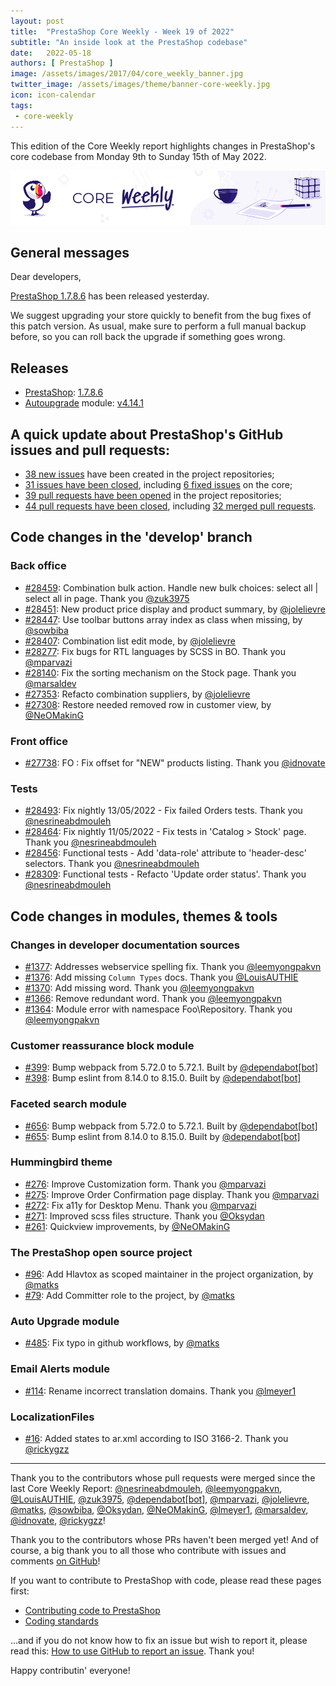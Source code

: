 ```yaml
---
layout: post
title:  "PrestaShop Core Weekly - Week 19 of 2022"
subtitle: "An inside look at the PrestaShop codebase"
date:   2022-05-18
authors: [ PrestaShop ]
image: /assets/images/2017/04/core_weekly_banner.jpg
twitter_image: /assets/images/theme/banner-core-weekly.jpg
icon: icon-calendar
tags:
 - core-weekly
---
```


This edition of the Core Weekly report highlights changes in PrestaShop's core codebase from Monday 9th to Sunday 15th of May 2022.

![Core Weekly banner](/assets/images/2018/12/banner-core-weekly.jpg)

## General messages

Dear developers,

[PrestaShop 1.7.8.6](https://build.prestashop.com/news/prestashop-1-7-8-6-maintenance-release/) has been released yesterday.

We suggest upgrading your store quickly to benefit from the bug fixes of this patch version. As usual, make sure to perform a full manual backup before, so you can roll back the upgrade if something goes wrong.

## Releases

* [PrestaShop](https://github.com/PrestaShop/PrestaShop): [1.7.8.6](https://github.com/PrestaShop/PrestaShop/releases/tag/1.7.8.6)
* [Autoupgrade](https://github.com/PrestaShop/autoupgrade) module: [v4.14.1](https://github.com/PrestaShop/autoupgrade/releases/tag/4.14.1)


## A quick update about PrestaShop's GitHub issues and pull requests:

- [38 new issues](https://github.com/search?q=org%3APrestaShop+is%3Apublic++-repo%3Aprestashop%2Fprestashop.github.io++is%3Aissue+created%3A2022-05-09..2022-05-15) have been created in the project repositories;
- [31 issues have been closed](https://github.com/search?q=org%3APrestaShop+is%3Apublic++-repo%3Aprestashop%2Fprestashop.github.io++is%3Aissue+closed%3A2022-05-09..2022-05-15), including [6 fixed issues](https://github.com/search?q=org%3APrestaShop+is%3Apublic++-repo%3Aprestashop%2Fprestashop.github.io++is%3Aissue+label%3Afixed+closed%3A2022-05-09..2022-05-15) on the core;
- [39 pull requests have been opened](https://github.com/search?q=org%3APrestaShop+is%3Apublic++-repo%3Aprestashop%2Fprestashop.github.io++is%3Apr+created%3A2022-05-09..2022-05-15) in the project repositories;
- [44 pull requests have been closed](https://github.com/search?q=org%3APrestaShop+is%3Apublic++-repo%3Aprestashop%2Fprestashop.github.io++is%3Apr+closed%3A2022-05-09..2022-05-15), including [32 merged pull requests](https://github.com/search?q=org%3APrestaShop+is%3Apublic++-repo%3Aprestashop%2Fprestashop.github.io++is%3Apr+merged%3A2022-05-09..2022-05-15).


## Code changes in the 'develop' branch


### Back office
* [#28459](https://github.com/PrestaShop/PrestaShop/pull/28459): Combination bulk action. Handle new bulk choices: select all | select all in page. Thank you [@zuk3975](https://github.com/zuk3975)
* [#28451](https://github.com/PrestaShop/PrestaShop/pull/28451): New product price display and product summary, by [@jolelievre](https://github.com/jolelievre)
* [#28447](https://github.com/PrestaShop/PrestaShop/pull/28447): Use toolbar buttons array index as class when missing, by [@sowbiba](https://github.com/sowbiba)
* [#28407](https://github.com/PrestaShop/PrestaShop/pull/28407): Combination list edit mode, by [@jolelievre](https://github.com/jolelievre)
* [#28277](https://github.com/PrestaShop/PrestaShop/pull/28277): Fix bugs for RTL languages by SCSS in BO. Thank you [@mparvazi](https://github.com/mparvazi)
* [#28140](https://github.com/PrestaShop/PrestaShop/pull/28140): Fix the sorting mechanism on the Stock page. Thank you [@marsaldev](https://github.com/marsaldev)
* [#27353](https://github.com/PrestaShop/PrestaShop/pull/27353): Refacto combination suppliers, by [@jolelievre](https://github.com/jolelievre)
* [#27308](https://github.com/PrestaShop/PrestaShop/pull/27308): Restore needed removed row in customer view, by [@NeOMakinG](https://github.com/NeOMakinG)


### Front office
* [#27738](https://github.com/PrestaShop/PrestaShop/pull/27738): FO : Fix offset for "NEW" products listing. Thank you [@idnovate](https://github.com/idnovate)


### Tests
* [#28493](https://github.com/PrestaShop/PrestaShop/pull/28493): Fix nightly 13/05/2022 - Fix failed Orders tests. Thank you [@nesrineabdmouleh](https://github.com/nesrineabdmouleh)
* [#28464](https://github.com/PrestaShop/PrestaShop/pull/28464): Fix nightly 11/05/2022 - Fix tests in 'Catalog > Stock' page. Thank you [@nesrineabdmouleh](https://github.com/nesrineabdmouleh)
* [#28456](https://github.com/PrestaShop/PrestaShop/pull/28456): Functional tests - Add 'data-role' attribute to 'header-desc' selectors. Thank you [@nesrineabdmouleh](https://github.com/nesrineabdmouleh)
* [#28309](https://github.com/PrestaShop/PrestaShop/pull/28309): Functional tests - Refacto 'Update order status'. Thank you [@nesrineabdmouleh](https://github.com/nesrineabdmouleh)


## Code changes in modules, themes & tools


### Changes in developer documentation sources
* [#1377](https://github.com/PrestaShop/docs/pull/1377): Addresses webservice spelling fix. Thank you [@leemyongpakvn](https://github.com/leemyongpakvn)
* [#1376](https://github.com/PrestaShop/docs/pull/1376): Add missing `Column Types` docs. Thank you [@LouisAUTHIE](https://github.com/LouisAUTHIE)
* [#1370](https://github.com/PrestaShop/docs/pull/1370): Add missing word. Thank you [@leemyongpakvn](https://github.com/leemyongpakvn)
* [#1366](https://github.com/PrestaShop/docs/pull/1366): Remove redundant word. Thank you [@leemyongpakvn](https://github.com/leemyongpakvn)
* [#1364](https://github.com/PrestaShop/docs/pull/1364): Module error with namespace Foo\Repository. Thank you [@leemyongpakvn](https://github.com/leemyongpakvn)


### Customer reassurance block module
* [#399](https://github.com/PrestaShop/blockreassurance/pull/399): Bump webpack from 5.72.0 to 5.72.1. Built by [@dependabot[bot]](https://github.com/apps/dependabot)
* [#398](https://github.com/PrestaShop/blockreassurance/pull/398): Bump eslint from 8.14.0 to 8.15.0. Built by [@dependabot[bot]](https://github.com/apps/dependabot)


### Faceted search module
* [#656](https://github.com/PrestaShop/ps_facetedsearch/pull/656): Bump webpack from 5.72.0 to 5.72.1. Built by [@dependabot[bot]](https://github.com/apps/dependabot)
* [#655](https://github.com/PrestaShop/ps_facetedsearch/pull/655): Bump eslint from 8.14.0 to 8.15.0. Built by [@dependabot[bot]](https://github.com/apps/dependabot)


### Hummingbird theme
* [#276](https://github.com/PrestaShop/hummingbird/pull/276): Improve Customization form. Thank you [@mparvazi](https://github.com/mparvazi)
* [#275](https://github.com/PrestaShop/hummingbird/pull/275): Improve Order Confirmation page display. Thank you [@mparvazi](https://github.com/mparvazi)
* [#272](https://github.com/PrestaShop/hummingbird/pull/272): Fix a11y for Desktop Menu. Thank you [@mparvazi](https://github.com/mparvazi)
* [#271](https://github.com/PrestaShop/hummingbird/pull/271): Improved scss files structure. Thank you [@Oksydan](https://github.com/Oksydan)
* [#261](https://github.com/PrestaShop/hummingbird/pull/261): Quickview improvements, by [@NeOMakinG](https://github.com/NeOMakinG)


### The PrestaShop open source project
* [#96](https://github.com/PrestaShop/open-source/pull/96): Add Hlavtox as scoped maintainer in the project organization, by [@matks](https://github.com/matks)
* [#79](https://github.com/PrestaShop/open-source/pull/79): Add Committer role to the project, by [@matks](https://github.com/matks)


### Auto Upgrade module
* [#485](https://github.com/PrestaShop/autoupgrade/pull/485): Fix typo in github workflows, by [@matks](https://github.com/matks)


### Email Alerts module
* [#114](https://github.com/PrestaShop/ps_emailalerts/pull/114): Rename incorrect translation domains. Thank you [@lmeyer1](https://github.com/lmeyer1)


### LocalizationFiles
* [#16](https://github.com/PrestaShop/LocalizationFiles/pull/16): Added states to ar.xml according to ISO 3166-2. Thank you [@rickygzz](https://github.com/rickygzz)


<hr />

Thank you to the contributors whose pull requests were merged since the last Core Weekly Report: [@nesrineabdmouleh](https://github.com/nesrineabdmouleh), [@leemyongpakvn](https://github.com/leemyongpakvn), [@LouisAUTHIE](https://github.com/LouisAUTHIE), [@zuk3975](https://github.com/zuk3975), [@dependabot[bot]](https://github.com/apps/dependabot), [@mparvazi](https://github.com/mparvazi), [@jolelievre](https://github.com/jolelievre), [@matks](https://github.com/matks), [@sowbiba](https://github.com/sowbiba), [@Oksydan](https://github.com/Oksydan), [@NeOMakinG](https://github.com/NeOMakinG), [@lmeyer1](https://github.com/lmeyer1), [@marsaldev](https://github.com/marsaldev), [@idnovate](https://github.com/idnovate), [@rickygzz](https://github.com/rickygzz)!

Thank you to the contributors whose PRs haven't been merged yet! And of course, a big thank you to all those who contribute with issues and comments [on GitHub](https://github.com/PrestaShop/PrestaShop)!

If you want to contribute to PrestaShop with code, please read these pages first:

 * [Contributing code to PrestaShop](https://devdocs.prestashop.com/8/contribute/contribution-guidelines/)
 * [Coding standards](https://devdocs.prestashop.com/8/development/coding-standards/)

...and if you do not know how to fix an issue but wish to report it, please read this: [How to use GitHub to report an issue](https://devdocs.prestashop.com/8/contribute/contribute-reporting-issues/). Thank you!

Happy contributin' everyone!


